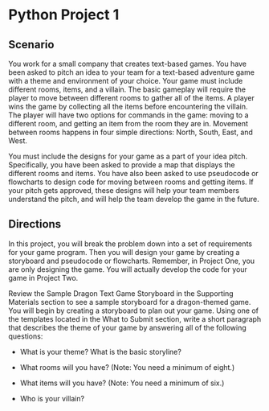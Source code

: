 # Python Project 1

## Scenario

You work for a small company that creates text-based games. You have been asked to pitch an idea to your team for a text-based adventure game with a theme and environment of your choice. Your game must include different rooms, items, and a villain. The basic gameplay will require the player to move between different rooms to gather all of the items. A player wins the game by collecting all the items before encountering the villain. The player will have two options for commands in the game: moving to a different room, and getting an item from the room they are in. Movement between rooms happens in four simple directions: North, South, East, and West.

You must include the designs for your game as a part of your idea pitch. Specifically, you have been asked to provide a map that displays the different rooms and items. You have also been asked to use pseudocode or flowcharts to design code for moving between rooms and getting items. If your pitch gets approved, these designs will help your team members understand the pitch, and will help the team develop the game in the future.

## Directions

In this project, you will break the problem down into a set of requirements for your game program. Then you will design your game by creating a storyboard and pseudocode or flowcharts. Remember, in Project One, you are only designing the game. You will actually develop the code for your game in Project Two.

Review the Sample Dragon Text Game Storyboard in the Supporting Materials section to see a sample storyboard for a dragon-themed game. You will begin by creating a storyboard to plan out your game. Using one of the templates located in the What to Submit section, write a short paragraph that describes the theme of your game by answering all of the following questions:

- What is your theme? What is the basic storyline?
  
- What rooms will you have? (Note: You need a minimum of eight.)
- What items will you have? (Note: You need a minimum of six.)
- Who is your villain?
